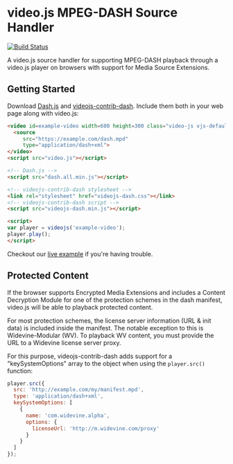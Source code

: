 # video.js MPEG-DASH Source Handler

[![Build Status](https://travis-ci.org/videojs/videojs-contrib-dash.svg?branch=master)](https://travis-ci.org/videojs/videojs-contrib-dash)

A video.js source handler for supporting MPEG-DASH playback through a video.js player on browsers with support for Media Source Extensions.

## Getting Started

Download [Dash.js](https://github.com/Dash-Industry-Forum/dash.js/releases) and [videojs-contrib-dash](https://github.com/videojs/videojs-contrib-dash/releases). Include them both in your web page along with video.js:

```html
<video id=example-video width=600 height=300 class="video-js vjs-default-skin" controls>
  <source
     src="https://example.com/dash.mpd"
     type="application/dash+xml">
</video>
<script src="video.js"></script>

<!-- Dash.js -->
<script src="dash.all.min.js"></script>

<!-- videojs-contrib-dash stylesheet -->
<link rel="stylesheet" href="videojs-dash.css"></link>
<!-- videojs-contrib-dash script -->
<script src="videojs-dash.min.js"></script>

<script>
var player = videojs('example-video');
player.play();
</script>
```

Checkout our [live example](http://videojs.github.io/videojs-contrib-dash/) if you're having trouble.

## Protected Content

If the browser supports Encrypted Media Extensions and includes a Content Decryption Module for one of the protection schemes in the dash manifest, video.js will be able to playback protected content.

For most protection schemes, the license server information (URL &amp; init data) is included inside the manifest. The notable exception to this is Widevine-Modular (WV). To playback WV content, you must provide the URL to a Widevine license server proxy.

For this purpose, videojs-contrib-dash adds support for a "keySystemOptions" array to the object when using the `player.src()` function:

```javascript
player.src({
  src: 'http://example.com/my/manifest.mpd',
  type: 'application/dash+xml',
  keySystemOptions: [
    {
      name: 'com.widevine.alpha',
      options: {
        licenseUrl: 'http://m.widevine.com/proxy'
      }
    }
  ]
});
```
